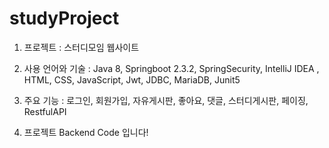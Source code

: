 # studyProject

1. 프로젝트 : 스터디모임 웹사이트<br>

2. 사용 언어와 기술 : Java 8, Springboot 2.3.2, SpringSecurity, IntelliJ IDEA , HTML, CSS, JavaScript,  Jwt, JDBC, MariaDB, Junit5<br>

3. 주요 기능 : 로그인, 회원가입, 자유게시판, 좋아요, 댓글, 스터디게시판, 페이징, RestfulAPI<br>

4. 프로젝트 Backend Code 입니다!
